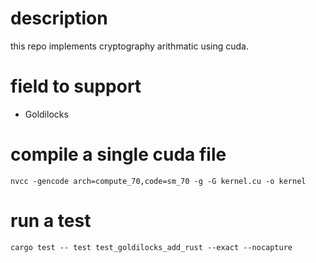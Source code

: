 # description

this repo implements cryptography arithmatic using cuda.

# field to support
- Goldilocks


# compile a single cuda file
```
nvcc -gencode arch=compute_70,code=sm_70 -g -G kernel.cu -o kernel
```

# run a test
```
cargo test -- test test_goldilocks_add_rust --exact --nocapture
```